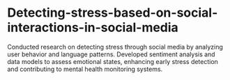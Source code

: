 # Detecting-stress-based-on-social-interactions-in-social-media
Conducted research on detecting stress through social media by analyzing user behavior and language patterns. Developed sentiment analysis and data models to assess emotional states, enhancing early stress detection and contributing to mental health monitoring systems.
